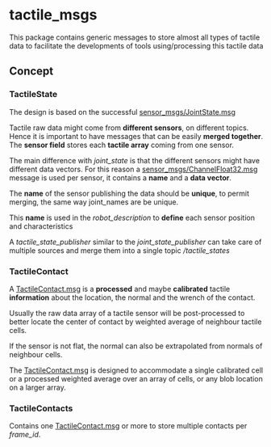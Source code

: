 tactile_msgs
============

This package contains generic messages to store almost all types of tactile data
to facilitate the developments of tools using/processing this tactile data


## Concept

### TactileState

The design is based on the successful [sensor_msgs/JointState.msg](sensor_msgs/JointState.msg)

Tactile raw data might come from **different sensors**, on different topics.
Hence it is important to have messages that can be easily **merged together**.
The **sensor field** stores each **tactile array** coming from one sensor.

The main difference with *joint_state* is that the different sensors might have different data vectors.
For this reason a [sensor_msgs/ChannelFloat32.msg](sensor_msgs/ChannelFloat32.msg) message is used per sensor, 
it contains a **name** and a **data vector**.

The **name** of the sensor publishing the data should be **unique**, to permit merging,
the same way joint_names are be unique.

This **name** is used in the *robot_description* to **define** each sensor position and characteristics

A *tactile_state_publisher* similar to the *joint_state_publisher* can take care of multiple sources 
and merge them into a single topic */tactile_states*


### TactileContact

A [TactileContact.msg](TactileContact.msg) is a **processed** and maybe **calibrated** tactile **information** about the location, the normal and the wrench of the contact.

Usually the raw data array of a tactile sensor will be post-processed
 to better locate the center of contact by weighted average of neighbour tactile cells.

If the sensor is not flat, the normal can also be extrapolated from normals of neighbour cells.
 
The [TactileContact.msg](TactileContact.msg) is designed to accommodate a single calibrated cell
or a processed weighted average over an array of cells, or any blob location on a larger array.

### TactileContacts

Contains one [TactileContact.msg](TactileContact.msg) or more to store multiple contacts per *frame_id*.
